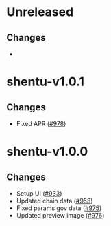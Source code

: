 # Unreleased

## Changes
- 

# shentu-v1.0.1

## Changes
- Fixed APR ([\#978](https://github.com/forbole/big-dipper-2.0-cosmos/issues/978))

# shentu-v1.0.0

## Changes
- Setup UI ([\#933](https://github.com/forbole/big-dipper-2.0-cosmos/issues/933))
- Updated chain data ([\#958](https://github.com/forbole/big-dipper-2.0-cosmos/issues/958))
- Fixed params gov data ([\#975](https://github.com/forbole/big-dipper-2.0-cosmos/issues/975))
- Updated preview image ([\#976](https://github.com/forbole/big-dipper-2.0-cosmos/issues/976))